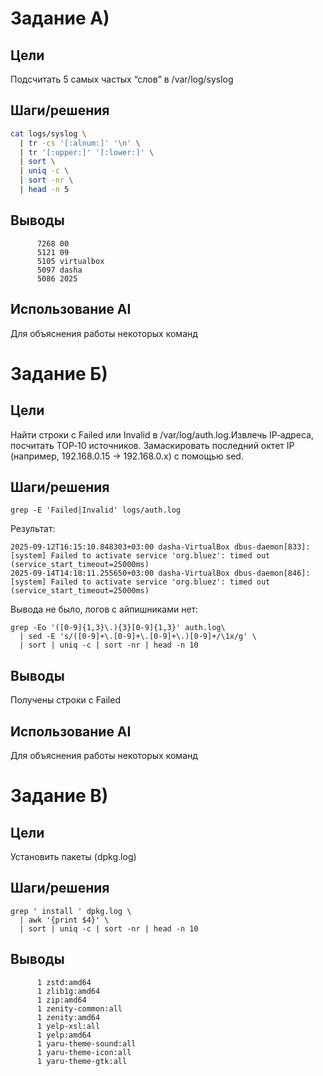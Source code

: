 # Задание А)

## Цели
Подсчитать 5 самых частых “слов” в /var/log/syslog 

## Шаги/решения
```bash
cat logs/syslog \
  | tr -cs '[:alnum:]' '\n' \
  | tr '[:upper:]' '[:lower:]' \
  | sort \
  | uniq -c \
  | sort -nr \
  | head -n 5
```
   
## Выводы
```   
      7268 00
      5121 09
      5105 virtualbox
      5097 dasha
      5086 2025
```

## Использование AI
Для объяснения работы некоторых команд

# Задание Б)

## Цели
Найти строки с Failed или Invalid в /var/log/auth.log.Извлечь IP‑адреса, посчитать TOP‑10 источников. Замаскировать последний октет IP (например, 192.168.0.15 → 192.168.0.x) с помощью sed.

## Шаги/решения
```
grep -E 'Failed|Invalid' logs/auth.log
```
Результат: 
```
2025-09-12T16:15:10.848303+03:00 dasha-VirtualBox dbus-daemon[833]: [system] Failed to activate service 'org.bluez': timed out (service_start_timeout=25000ms)
2025-09-14T14:18:11.255650+03:00 dasha-VirtualBox dbus-daemon[846]: [system] Failed to activate service 'org.bluez': timed out (service_start_timeout=25000ms)
```
Вывода не было, логов с айпишниками нет:
```
grep -Eo '([0-9]{1,3}\.){3}[0-9]{1,3}' auth.log\                                                     
  | sed -E 's/([0-9]+\.[0-9]+\.[0-9]+\.)[0-9]+/\1x/g' \
  | sort | uniq -c | sort -nr | head -n 10
```
   
## Выводы
Получены строки с Failed
   
## Использование AI
Для объяснения работы некоторых команд

# Задание В)

## Цели
Установить пакеты (dpkg.log)

## Шаги/решения

```
grep ' install ' dpkg.log \
  | awk '{print $4}' \
  | sort | uniq -c | sort -nr | head -n 10
```
   
## Выводы
```  
      1 zstd:amd64
      1 zlib1g:amd64
      1 zip:amd64
      1 zenity-common:all
      1 zenity:amd64
      1 yelp-xsl:all
      1 yelp:amd64
      1 yaru-theme-sound:all
      1 yaru-theme-icon:all
      1 yaru-theme-gtk:all
```





